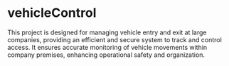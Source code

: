 # vehicleControl
This project is designed for managing vehicle entry and exit at large companies, providing an efficient and secure system to track and control access. It ensures accurate monitoring of vehicle movements within company premises, enhancing operational safety and organization.

